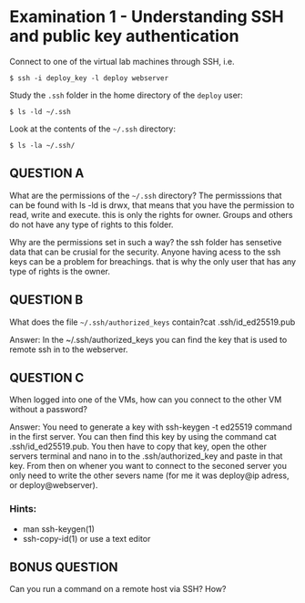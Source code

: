 # Examination 1 - Understanding SSH and public key authentication

Connect to one of the virtual lab machines through SSH, i.e.

    $ ssh -i deploy_key -l deploy webserver

Study the `.ssh` folder in the home directory of the `deploy` user:

    $ ls -ld ~/.ssh

Look at the contents of the `~/.ssh` directory:

    $ ls -la ~/.ssh/

## QUESTION A

What are the permissions of the `~/.ssh` directory?
The permisssions that can be found with ls -ld is drwx, that means that you have the permission to read, write and execute. this is only the rights for owner.
Groups and others do not have any type of rights to this folder.

Why are the permissions set in such a way?
the ssh folder has sensetive data that can be crusial for the security. Anyone having acess to the ssh keys can be a problem for breachings. that is why
the only user that has any type of rights is the owner. 

## QUESTION B

What does the file `~/.ssh/authorized_keys` contain?cat .ssh/id_ed25519.pub

Answer: In the ~/.ssh/authorized_keys you can find the key that is used to remote ssh in to the webserver. 

## QUESTION C

When logged into one of the VMs, how can you connect to the
other VM without a password?

Answer: You need to generate a key with ssh-keygen -t ed25519 command in the first server. You can then find this key by using the command cat .ssh/id_ed25519.pub.
You then have to copy that key, open the other servers terminal and nano in to the .ssh/authorized_key and paste in that key.
From then on whener you want to connect to the seconed server you only need to write the other severs name (for me it was deploy@ip adress, or deploy@webserver).


### Hints:

* man ssh-keygen(1)
* ssh-copy-id(1) or use a text editor

## BONUS QUESTION

Can you run a command on a remote host via SSH? How?
